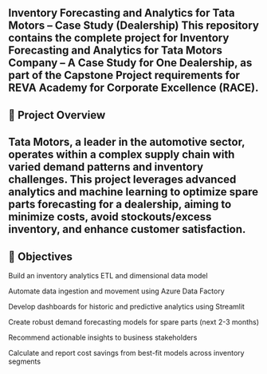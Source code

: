 Inventory Forecasting and Analytics for Tata Motors – Case Study (Dealership)
This repository contains the complete project for Inventory Forecasting and Analytics for Tata Motors Company – A Case Study for One Dealership, as part of the Capstone Project requirements for REVA Academy for Corporate Excellence (RACE).
----------------------------------------------------------------------------------------------------------------------------------------------------------------------------------------------------------------------------------------------------------------------------
## **📄 Project Overview**

Tata Motors, a leader in the automotive sector, operates within a complex supply chain with varied demand patterns and inventory challenges. This project leverages advanced analytics and machine learning to optimize spare parts forecasting for a dealership, aiming to minimize costs, avoid stockouts/excess inventory, and enhance customer satisfaction.
----------------------------------------------------------------------------------------------------------------------------------------------------------------------------------------------------------------------------------------------------------------------------

## **🎯 Objectives**

Build an inventory analytics ETL and dimensional data model

Automate data ingestion and movement using Azure Data Factory

Develop dashboards for historic and predictive analytics using Streamlit

Create robust demand forecasting models for spare parts (next 2-3 months)

Recommend actionable insights to business stakeholders

Calculate and report cost savings from best-fit models across inventory segments

